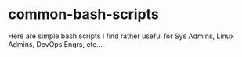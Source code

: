 # common-bash-scripts
Here are simple bash scripts I find rather useful for Sys Admins, Linux Admins, DevOps Engrs, etc...
